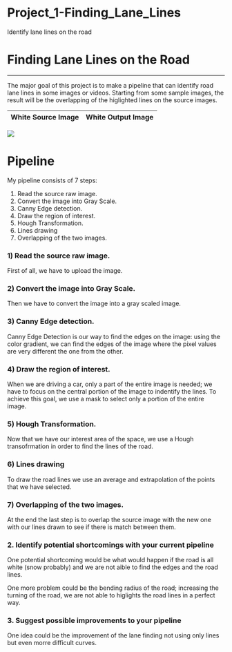 # Project_1-Finding_Lane_Lines
Identify lane lines on the road

# **Finding Lane Lines on the Road** 

---

The major goal of this project is to make a pipeline that can identify road lane lines in some images or videos.
Starting from some sample images, the result will be the overlapping of the higlighted lines on the source images.


White Source Image               | White Output Image
:-------------------------:|:-------------------------:
![](/immagini_markdown/gatto.png)


# **Pipeline** 
My pipeline consists of 7 steps:

1) Read the source raw image.
2) Convert the image into Gray Scale.
3) Canny Edge detection.
4) Draw the region of interest.
5) Hough Transformation.
6) Lines drawing
7) Overlapping of the two images.



### 1) Read the source raw image.

First of all, we have to upload the image.


### 2) Convert the image into Gray Scale.

Then we have to convert the image into a gray scaled image.



### 3) Canny Edge detection.

Canny Edge Detection is our way to find the edges on the image: using the color gradient, we can find the edges of the image where the pixel values are very different the one from the other.



### 4) Draw the region of interest.

When we are driving a car, only a part of the entire image is needed; we have to focus on the central portion of the image to indentify the lines.
To achieve this goal, we use a mask to select only a portion of the entire image. 


### 5) Hough Transformation.

Now that we have our interest area of the space, we use a Hough transofrmation in order to find the lines of the road.



### 6) Lines drawing

To draw the road lines we use an average and extrapolation of the points that we have selected.



### 7) Overlapping of the two images.

At the end the last step is to overlap the source image with the new one with our lines drawn to see if there is match between them.





### 2. Identify potential shortcomings with your current pipeline

   One potential shortcoming would be what would happen if  the road is all white (snow probably) and we are not aible to find the edges and the road lines.
  
   One more problem could be the bending radius of the road; increasing the turning of the road, we are not able to higlights the road lines in a perfect way.
  
### 3. Suggest possible improvements to your pipeline

  One idea could be the improvement of the lane finding not using only lines but even morre difficult curves.



